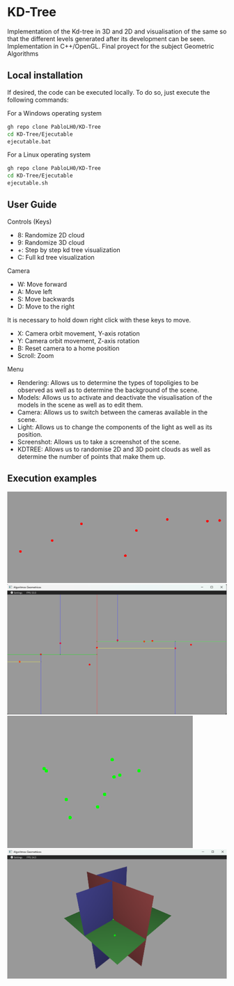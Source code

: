 # KD-Tree
Implementation of the Kd-tree in 3D and 2D and visualisation of the same so that the different levels generated after its development can be seen. Implementation in C++/OpenGL. Final proyect for the subject Geometric Algorithms

## Local installation

If desired, the code can be executed locally. To do so, just execute the following commands:

For a Windows operating system
```bash
gh repo clone PabloLH0/KD-Tree
cd KD-Tree/Ejecutable
ejecutable.bat
```

For a Linux operating system
```bash
gh repo clone PabloLH0/KD-Tree
cd KD-Tree/Ejecutable
ejecutable.sh
```

## User Guide
Controls (Keys)
* 8: Randomize 2D cloud
* 9: Randomize 3D cloud
* +: Step by step kd tree visualization
* C: Full kd tree visualization

Camera
* W: Move forward
* A: Move left
* S: Move backwards
* D: Move to the right

It is necessary to hold down right click with these keys to move.

* X: Camera orbit movement, Y-axis rotation
* Y: Camera orbit movement, Z-axis rotation
* B: Reset camera to a home position
* Scroll: Zoom

Menu
* Rendering: Allows us to determine the types of topoligies to be observed as well as to determine the background of the scene.
* Models: Allows us to activate and deactivate the visualisation of the models in the scene as well as to edit them.
* Camera: Allows us to switch between the cameras available in the scene.
* Light: Allows us to change the components of the light as well as its position.
* Screenshot: Allows us to take a screenshot of the scene.
* KDTREE: Allows us to randomise 2D and 3D point clouds as well as determine the number of points that make them up.

## Execution examples
![2D point cloud](Imagenes/PC2D.png)
![2D-Tree](Imagenes/2D-Tree.png)
![3D point cloud](Imagenes/PC3D.png)
![3D-Tree](Imagenes/3D-Tree.png)
